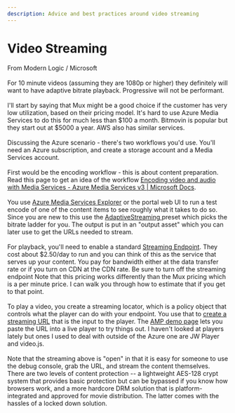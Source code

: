 ```yaml
---
description: Advice and best practices around video streaming
---
```


# Video Streaming

From Modern Logic / Microsoft\
\
For 10 minute videos (assuming they are 1080p or higher) they definitely will want to have adaptive bitrate playback.  Progressive will not be performant.\
\
I'll start by saying that Mux might be a good choice if the customer has very low utilization, based on their pricing model.  It's hard to use Azure Media Services to do this for much less than $100 a month.  Bitmovin is popular but they start out at $5000 a year.  AWS also has similar services.\
\
Discussing the Azure scenario - there's two workflows you'd use.  You'll need an Azure subscription, and create a storage account and a Media Services account. \
\
First would be the encoding workflow - this is about content preparation. Read this page to get an idea of the workflow [Encoding video and audio with Media Services - Azure Media Services v3 | Microsoft Docs](https://docs.microsoft.com/en-us/azure/media-services/latest/encoding-concept).  \
\
You use [Azure Media Services Explorer](https://github.com/Azure/Azure-Media-Services-Explorer/releases#:\~:text=Azure%20Media%20Services%20Explorer%20is%20a%20test%20tool,v5%20for%20the%20AMS%20v3%20API%20\(recommended%20version\).) or the portal web UI to run a test encode of one of the content items to see roughly what it takes to do so.  Since you are new to this use the [AdaptiveStreaming ](https://docs.microsoft.com/en-us/azure/media-services/latest/autogen-bitrate-ladder)preset which picks the bitrate ladder for you.  The output is put in an "output asset" which you can later use to get the URLs needed to stream.\
\
For playback, you'll need to enable a standard [Streaming Endpoint](https://docs.microsoft.com/en-us/azure/media-services/latest/streaming-endpoint-concept).  They cost about $2.50/day to run and you can think of this as the service that serves up your content.  You pay for bandwidth either at the data transfer rate or if you turn on CDN at the CDN rate.  Be sure to turn off the streaming endpoint   Note that this pricing works differently than the Mux pricing which is a per minute price.  I can walk you through how to estimate that if you get to that point.\
\
To play a video, you create a streaming locator, which is a policy object that controls what the player can do with your endpoint.  You use that to [create a streaming URL](https://docs.microsoft.com/en-us/azure/media-services/latest/create-streaming-locator-build-url) that is the input to the player.  The [AMP demo page](https://ampdemo.azureedge.net) lets you paste the URL into a live player to try things out.  I haven't looked at players lately but ones I used to deal with outside of the Azure one are JW Player and video.js.\
\
Note that the streaming above is "open" in that it is easy for someone to use the debug console, grab the URL, and stream the content themselves.  There are two levels of content protection -- a lightweight AES-128 crypt system that provides basic protection but can be bypassed if you know how browsers work, and a more hardcore DRM solution that is platform-integrated and approved for movie distribution.  The latter comes with the hassles of a locked down solution.
